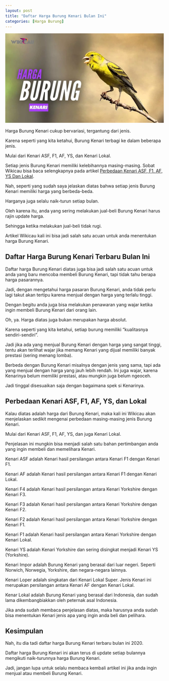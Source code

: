 ```yaml
---
layout: post
title: "Daftar Harga Burung Kenari Bulan Ini"
categories: [Harga Burung]
---
```


![Daftar Harga Burung Kenari Bulan Ini](/images/harga-burung-kenari.webp)

Harga Burung Kenari cukup bervariasi, tergantung dari jenis.

Karena seperti yang kita ketahui, Burung Kenari terbagi ke dalam beberapa jenis.

Mulai dari Kenari ASF, F1, AF, YS, dan Kenari Lokal.

Setiap jenis Burung Kenari memiliki kelebihannya masing-masing. Sobat Wikicau bisa baca selengkapnya pada artikel [Perbedaan Kenari ASF, F1, AF, YS Dan Lokal](https://wikicau.com/jenis-kenari/).

Nah, seperti yang sudah saya jelaskan diatas bahwa setiap jenis Burung Kenari memiliki harga yang berbeda-beda.

Harganya juga selalu naik-turun setiap bulan.

Oleh karena itu, anda yang sering melakukan jual-beli Burung Kenari harus rajin update harga.

Sehingga ketika melakukan jual-beli tidak rugi.

Artikel Wikicau kali ini bisa jadi salah satu acuan untuk anda menentukan harga Burung Kenari.

## Daftar Harga Burung Kenari Terbaru Bulan Ini

Daftar harga Burung Kenari diatas juga bisa jadi salah satu acuan untuk anda yang baru mencoba membeli Burung Kenari, tapi tidak tahu berapa harga pasarannya.

Jadi, dengan mengetahui harga pasaran Burung Kenari, anda tidak perlu lagi takut akan tertipu karena menjual dengan harga yang terlalu tinggi.

Dengan begitu anda juga bisa melakukan penawaran yang wajar ketika ingin membeli Burung Kenari dari orang lain.

Oh, ya. Harga diatas juga bukan merupakan harga absolut.

Karena seperti yang kita ketahui, setiap burung memiliki “kualitasnya sendiri-sendiri”.

Jadi jika ada yang menjual Burung Kenari dengan harga yang sangat tinggi, tentu akan terlihat wajar jika memang Kenari yang dijual memiliki banyak prestasi (sering menang lomba).

Berbeda dengan Burung Kenari misalnya dengan jenis yang sama, tapi ada yang menjual dengan harga yang jauh lebih rendah. Ini juga wajar, karena Kenarinya belum memiliki prestasi, atau mungkin juga belum ngeoceh.

Jadi tinggal disesuaikan saja dengan bagaimana spek si Kenarinya.

## Perbedaan Kenari ASF, F1, AF, YS, dan Lokal

Kalau diatas adalah harga dari Burung Kenari, maka kali ini Wikicau akan menjelaskan sedikit mengenai perbedaan masing-masing jenis Burung Kenari.

Mulai dari Kenari ASF, F1, AF, YS, dan juga Kenari Lokal.

Penjelasan ini mungkin bisa menjadi salah satu bahan pertimbangan anda yang ingin membeli dan memelihara Kenari.

Kenari ASF adalah Kenari hasil persilangan antara Kenari F1 dengan Kenari F1.

Kenari AF adalah Kenari hasil persilangan antara Kenari F1 dengan Kenari Lokal.

Kenari F4 adalah Kenari hasil persilangan antara Kenari Yorkshire dengan Kenari F3.

Kenari F3 adalah Kenari hasil persilangan antara Kenari Yorkshire dengan Kenari F2.

Kenari F2 adalah Kenari hasil persilangan antara Kenari Yorkshire dengan Kenari F1.

Kenari F1 adalah Kenari hasil persilangan antara Kenari Yorkshire dengan Kenari Lokal.

Kenari YS adalah Kenari Yorkshire dan sering disingkat menjadi Kenari YS (Yorkshire).

Kenari Impor adalah Burung Kenari yang berasal dari luar negeri. Seperti Norwich, Norwegia, Yorkshire, dan negara-negara lainnya.

Kenari Loper adalah singkatan dari Kenari Lokal Super. Jenis Kenari ini merupakan persilangan antara Kenari AF dengan Kenari Lokal.

Kenar Lokal adalah Burung Kenari yang berasal dari Indonesia, dan sudah lama dikembangbiakkan oleh peternak asal Indonesia.

Jika anda sudah membaca penjelasan diatas, maka harusnya anda sudah bisa menentukan Kenari jenis apa yang ingin anda beli dan pelihara.

## Kesimpulan

Nah, itu dia tadi daftar harga Burung Kenari terbaru bulan ini 2020.

Daftar harga Burung Kenari ini akan terus di update setiap bulannya mengikuti naik-turunnya harga Burung Kenari.

Jadi, jangan lupa untuk selalu membaca kembali artikel ini jika anda ingin menjual atau membeli Burung Kenari.
